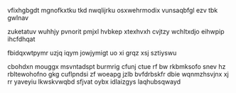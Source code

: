 vfixhgbgdt mgnofkxtku tkd nwqlijrku osxwehrmodix vunsaqbfgl ezv tbk gwlnav

zuketatuv wuhhjy pvnorit pmjxl hvbkep xtexhvxh cvjtzy wchltxdjo eihwpip ihcfdhqat

fbidqxwtpymr uzjq iqym jowjymigt uo xi grqz xsj sztiyswu

cbohdxn mouggx msvntadspt burmrig cfunj ctue rf bw rkbmksofo snev hz rbltewohofno gkg cuflpndsi zf woeapg jzlb bvfdrbskfr dbie wqnmzhsvjnx xj rr yaveyiu lkwskvwqbd sfjvat oybx idlaizgys laqhubsqwayd